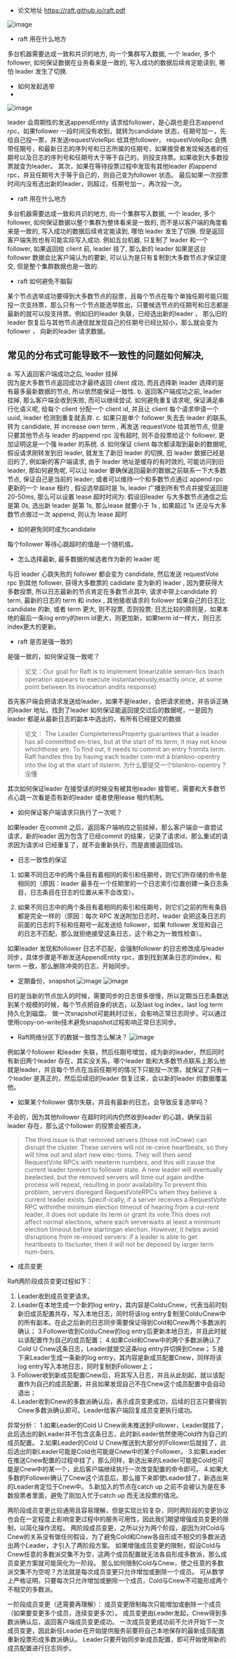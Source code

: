 * 论文地址
https://raft.github.io/raft.pdf

![image](https://user-images.githubusercontent.com/20329409/218662231-f6e1591f-7baa-4bac-8d1b-faecedffe7a3.png)


* raft 用在什么地方 

多台机器需要达成一致和共识的地方, 向一个集群写入数据, 一个 leader, 多个 follower, 如何保证数据在业务看来是一致的, 写入成功的数据后续肯定能读到, 哪怕 leader 发生了切换. 

* 如何发起选举
* 
![image](https://user-images.githubusercontent.com/20329409/220304308-ef1e06b4-ad0e-4c5e-ac63-4d5d1d5f7a36.png)

leader 会周期性的发送appendEntity 请求给follower，是心跳也是日志append rpc，如果follower 一段时间没有收到，就转为candidate 状态，任期号加一，先给自己投一票，并发送requestVoteRpc 给其他follower，
requestVoteRpc 会携带任期号，和最新日志的序列号和日志所属的任期号，如果接受者发现候选者的任期号以及日志的序列号和任期号大于等于自己的，则投支持票。如果收到大多数投票就变为leader。
其次，如果在等待投票过程中发现有其他leader 的append rpc，并且任期号大于等于自己的，则自己变为follower 状态。
最后如果一次投票时间内没有选出新的leader，则超过，任期号加一，再次投一次。

 * raft 用在什么地方

 多台机器需要达成一致和共识的地方, 向一个集群写入数据, 一个 leader, 多个 follower, 如何保证数据以整个集群为整体看来是一致的, 而不是以客户端的角度看来是一致的, 写入成功的数据后续肯定能读到, 哪怕 leader 发生了切换. 但是返回客户端失败也有可能实际写入成功. 例如五台机器, 只复制了 leader 和一个 follower, 如果返回给 client 前, leader 挂了, 那么新的 leader 如果是这台 follower 数据会比客户端认为的要新, 可以认为是只有复制到大多数节点才保证提交, 但是整个集群数据也是一致的. 

* raft 如何避免不脑裂

某个节点选举成功要得到大多数节点的投票，且每个节点在每个单独任期号能只能投一次支持票，那么只有一个节点能选举胜出，只要候选节点的任期号和日志都是最新的就可以投支持票。例如旧的leader 失联，已经选出新的leader ，
那么旧的leader 恢复后与其他节点通信就发现自己的任期号已经比较小，那么就会变为follower ， 向新的leader 请求数据。

 ## 常见的分布式可能导致不一致性的问题如何解决, 
 a. 写入返回客户端成功之后, leader 挂掉  
 因为是大多数节点返回成功才最终返回 client 成功, 而且选择新 leader 选择的是有最多最新数据的节点, 所以依然能保证一致性.
 b. 返回客户端成功之前, leader 挂掉, 那么客户端会收到失败, 而可以继续尝试. 如何避免重复请求呢, 保证满足串行化语义呢, 给每个 client 分配一个 client id, 并且让 client 每个请求申请一个 uuid, leader 检测到重复就丢弃. 
 c. 如果只是单个 follower 失去去 leader 的联系, 转为 candidate, 并 increase own term , 再发送 requestVote 给其他节点, 但是只要其他节点与 leader 的append rpc 没有超时, 则不会投票给这个 follower, 更加证明这是一个强 leader 的系统. 
 d. 如何保证 client 每次都读取到最新的数据呢, 假设请求刚转发到旧 leader, 就发生了新旧 leader 的切换, 旧 leader 数据已经是旧的了, 例如新的客户端请求, 由于 leader 地址是缓存的有时效的, 可能访问到旧 leader, 那如何避免呢, 可以让 leader 要确保返回最新的数据之前联系一下大多数节点, 保证自己是当前的 leader; 
 或者可以维持一个和多数节点通过 append rpc 更新的一个 lease 租约 , 假设选举超时是 1s, leader 广播到所有节点并接受返回是 20-50ms, 那么可以设置 lease 超时时间为: 假设旧leader 与大多数节点通信之后是第 0s,  选出新 leader 是第 1s, 那么lease 就要小于 1s , 如果超过 1s 还没与大多数节点做过一次 append, 则认为 lease 超时

* 如何避免同时成为candidate

每个follower 等待心跳超时的值是一个随机值。

* 怎么选择最新, 最多数据的候选者作为新的 leader 呢

与旧 leader 心跳失败的 follower 都会变为 candidate, 然后发送 requestVote rpc 到其他 follower, 获得大多数票的 cadidate 变为新的 leader , 因为要获得大多数投票, 所以日志最新的节点肯定在多数节点其中, 请求中带上candidate 的 term, 最新的日志的 term 和 index , 其他接收请求的 follower 如果自己的日志比 candidate 的新, 或者 term 更大, 则不投票, 否则投票; 日志比较的原则是，如果本地的最后一条log entry的term id更大，则更加新，如果term id一样大，则日志 index更大的更新。

* raft 是否是强一致的

是强一致的，如何保证强一致呢？
>论文：Our goal for Raft is to implement linearizable seman-tics (each operation appears to execute instantaneously,exactly once, at some point between its invocation andits response)

首先客户端会把请求发送给leader，如果不是leader，会把请求拒绝，并告诉正确的leader 地址。找到了leader 如何保证能返回提交过后的数据呢，一是因为leader 都是从最新日志的副本中选出的，有所有已经提交的数据
>论文： The Leader CompletenessProperty guarantees that a leader has all committed en-tries, but at the start of its term, it may not know whichthose are. To find out, it needs to commit an entry fromits term. Raft handles this by having each leader com-mit a blankno-opentry into the log at the start of itsterm. 
为什么要提交一个blankno-opentry ? 没懂

其次如何保证leader 在接受读的时候没有被其他leader 接管呢，需要和大多数节点心跳一次看是否有新的leader 或者使用lease 租约机制。

* 如何保证客户端请求只执行了一次呢？

如果leader 在commit 之后，返回客户端响应之前挂掉，那么客户端会一直尝试请求，新的leader 因为包含了已经commit 的结果，记录了请求id，那么重试的请求因为请求id 已经重复了，就不会重新执行，而是直接返回成功。

* 日志一致性的保证

1. 如果不同日志中的两个条目有着相同的索引和任期号，则它们所存储的命令是相同的（原因：leader 最多在一个任期里的一个日志索引位置创建一条日志条目，日志条目在日志的位置从来不会改变）。


2. 如果不同日志中的两个条目有着相同的索引和任期号，则它们之前的所有条目都是完全一样的（原因：每次 RPC 发送附加日志时，leader 会把这条日志的前面的日志的下标和任期号一起发送给 follower，如果 follower 发现和自己的日志不匹配，那么就拒绝接受这条日志，这个称之为一致性检查）。

如果leader 发现和follower 日志不匹配，会强制follower 的日志修改成与leader 同步，具体步骤是不断发送AppendEntity rpc，直到找到某条日志的index，和term 一致，那么删除冲突的日志，开始同步。

* 定期备份，snapshot
![image](https://user-images.githubusercontent.com/20329409/218662381-63a55eb5-d057-42a6-b40d-6d82dcfc4db0.png)
![image](https://user-images.githubusercontent.com/20329409/218662562-7ab8790b-326e-497c-9416-6c2071826e84.png)

目的是当新的节点加入的时候，需要同步的日志很多很慢，所以定期当日志条数达到某个规模的时候，每个节点把自身的状态，以及last log index，last log term 持久化到磁盘。
做一次snapshot可能耗时过长，会影响正常日志同步。可以通过使用copy-on-write技术避免snapshot过程影响正常日志同步。

* Raft网络分区下的数据一致性怎么解决？
![image](https://user-images.githubusercontent.com/20329409/218666469-7a25fe4e-feda-415e-8dcb-3ad4842e81b6.png)

例如某个follower 和leader 失联，然后任期号增加，成为新的leader，然后同时有新旧两个leader 存在，其实没关系，哪个leader 能和大多数节点联系上那么他就是leader，并且每个节点在当前任期号的情况下只能投一次票，就保证了只有一个leader 是真正的，然后后续旧的leader 恢复过来，会以新的leader 的数据覆盖他。

* 如果某个follower 偶尔失联，并且有最新的日志，会导致反复选举吗？ 

不会的，因为其他follower 在超时时间内仍然收到leader 的心跳，确保当前leader 存在，那么这个follower 的投票会被否决，

>The third issue is that removed servers (those not inCnew) can disrupt the cluster. These servers will not re-ceive heartbeats, so they will time out and start new elec-tions. They will then send RequestVote RPCs with newterm numbers, and this will cause the current leader torevert to follower state. A new leader will eventually beelected, but the removed servers will time out again andthe process will repeat, resulting in poor availability.To prevent this problem, servers disregard RequestVoteRPCs when they believe a current leader exists. Specif-ically, if a server receives a RequestVote RPC withinthe minimum election timeout of hearing from a cur-rent leader, it does not update its term or grant its vote.This does not affect normal elections, where each serverwaits at least a minimum election timeout before startingan election. However, it helps avoid disruptions from re-moved servers: if a leader is able to get heartbeats to itscluster, then it will not be deposed by larger term num-bers.


* 成员变更



Raft两阶段成员变更过程如下：

1. Leader收到成员变更请求。
2. Leader在本地生成一个新的log entry，其内容是Cold∪Cnew，代表当前时刻新旧成员配置共存，写入本地日志，同时将该log entry复制至Cold∪Cnew中的所有副本。在此之后新的日志同步需要保证得到Cold和Cnew两个多数派的确认；
3.Follower收到Cold∪Cnew的log entry后更新本地日志，并且此时就以该配置作为自己的成员配置；
4.如果Cold和Cnew中的两个多数派确认了Cold U Cnew这条日志，Leader就提交这条log entry并切换到Cnew；
5.接下来Leader生成一条新的log entry，其内容是新成员配置Cnew，同样将该log entry写入本地日志，同时复制到Follower上；
6. Follower收到新成员配置Cnew后，将其写入日志，并且从此刻起，就以该配置作为自己的成员配置，并且如果发现自己不在Cnew这个成员配置中会自动退出；
7. Leader收到Cnew的多数派确认后，表示成员变更成功，后续的日志只要得到Cnew多数派确认即可。Leader给客户端回复成员变更执行成功。

异常分析：
1.如果Leader的Cold U Cnew尚未推送到Follower，Leader就挂了，此后选出的新Leader并不包含这条日志，此时新Leader依然使用Cold作为自己的成员配置。
2.如果Leader的Cold U Cnew推送到大部分的Follower后就挂了，此后选出的新Leader可能是Cold也可能是Cnew中的某个Follower。
3.如果Leader在推送Cnew配置的过程中挂了，那么同样，新选出来的Leader可能是Cold也可能是Cnew中的某一个，此后客户端继续执行一次改变配置的命令即可。
4.如果大多数的Follower确认了Cnew这个消息后，那么接下来即使Leader挂了，新选出来的Leader肯定位于Cnew中。
5.新加入的节点在catch up 之前不会被认为是在多数投票者里面，避免了刚加入忙于catch up 而无法投票的情况。

两阶段成员变更比较通用且容易理解，但是实现比较复杂，同时两阶段的变更协议也会在一定程度上影响变更过程中的服务可用性，因此我们期望增强成员变更的限制，以简化操作流程。
两阶段成员变更，之所以分为两个阶段，是因为对Cold与Cnew的关系没有做任何假设，为了避免Cold和Cnew各自形成不相交的多数派选出两个Leader，才引入了两阶段方案。
如果增强成员变更的限制，假设Cold与Cnew任意的多数派交集不为空，这两个成员配置就无法各自形成多数派，那么成员变更方案就可能简化为一阶段。
那么如何限制Cold与Cnew，使之任意的多数派交集不为空呢？方法就是每次成员变更只允许增加或删除一个成员。
可从数学上严格证明，只要每次只允许增加或删除一个成员，Cold与Cnew不可能形成两个不相交的多数派。

一阶段成员变更（还需要再理解）：
成员变更限制每次只能增加或删除一个成员（如果要变更多个成员，连续变更多次）。
成员变更由Leader发起，Cnew得到多数派确认后，返回客户端成员变更成功。
一次成员变更成功前不允许开始下一次成员变更，因此新任Leader在开始提供服务前要将自己本地保存的最新成员配置重新投票形成多数派确认。
Leader只要开始同步新成员配置，即可开始使用新的成员配置进行日志同步。
